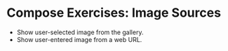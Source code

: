 # Compose Exercises: Image Sources
- Show user-selected image from the gallery.
- Show user-entered image from a web URL.
